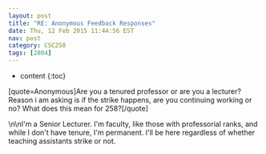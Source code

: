 ```yaml
---
layout: post
title: "RE: Anonymous Feedback Responses"
date: Thu, 12 Feb 2015 11:44:56 EST
nav: post
category: CSC258
tags: [2804]
---
```


* content
{:toc}

[quote=Anonymous]Are you a tenured professor or are you a lecturer? Reason i am asking is if the strike happens, are you continuing working or no? What does this mean for 258?[/quote]
<!-- more -->
<p>\n\nI'm a Senior Lecturer. I'm faculty, like those with professorial ranks, and while I don't have tenure, I'm permanent. I'll be here regardless of whether teaching assistants strike or not.</p>
